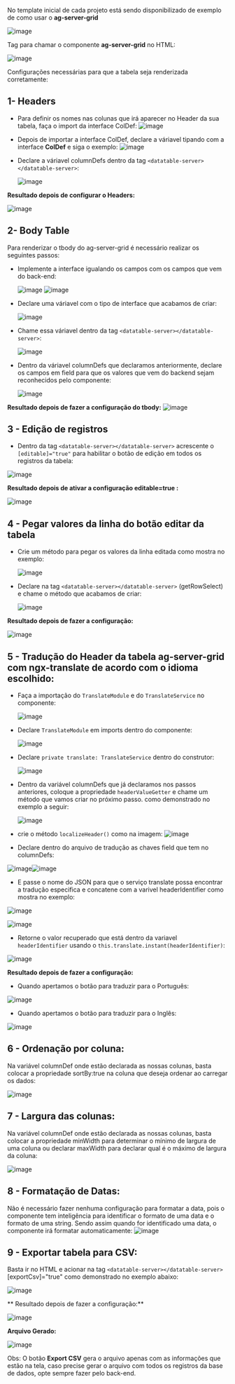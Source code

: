 No template inicial de cada projeto está sendo disponibilizado de exemplo de como usar o **ag-server-grid**
  
![image](https://github.com/user-attachments/assets/766bbcc6-5383-4f14-b09c-5040c48e14d9)

Tag para chamar o componente **ag-server-grid** no HTML:
  
![image](https://github.com/user-attachments/assets/846e271a-eb47-41c4-8d54-d4685d9cc047)

Configurações necessárias para que a tabela seja renderizada corretamente:

   ##  1- Headers
  * Para definir os nomes nas colunas que irá aparecer no Header da sua tabela,
    faça o import da interface ColDef:
    ![image](https://github.com/user-attachments/assets/8ce8d53f-e318-4194-af27-7b46634e78d7)
   * Depois de importar a interface ColDef, declare a váriavel tipando com a interface
     **ColDef** e siga o exemplo:
      ![image](https://github.com/user-attachments/assets/29d6032e-f15d-4872-a8b5-8787ad26f246)
   * Declare  a váriavel columnDefs dentro da tag `<datatable-server></datatable-server>`:

      ![image](https://github.com/user-attachments/assets/1db5bd7c-eca2-4e98-a319-38babc0745de)

  **Resultado depois de configurar o Headers:**
     
![image](https://github.com/user-attachments/assets/8c857c2c-5dc4-45aa-9e00-8909df1c3539)

   ## 2- Body Table
   Para renderizar o tbody do ag-server-grid é necessário realizar os seguintes passos:
  * Implemente a interface igualando os campos com os campos que vem do back-end:

    ![image](https://github.com/user-attachments/assets/9277765d-ac52-4e86-b571-db880045e02b) ![image](https://github.com/user-attachments/assets/b40e3724-9248-4a89-bc00-54e635ed1b8d)
  * Declare uma váriavel com o tipo de interface que acabamos de criar:

       ![image](https://github.com/user-attachments/assets/c9af2dac-3fc8-4529-b125-16a5439a392a)

 * Chame essa váriavel dentro da tag `<datatable-server></datatable-server>`:
  
    ![image](https://github.com/user-attachments/assets/fc69d88a-de3a-479b-ab4a-1c7b1a269951)

  * Dentro da váriavel columnDefs que declaramos anteriormente, declare os campos em field para 
    que os valores que vem do backend sejam reconhecidos pelo componente:
  
     ![image](https://github.com/user-attachments/assets/42821729-c54c-4434-b6b5-3eb26eb58420)
 
**Resultado depois de fazer a configuração do tbody:**
![image](https://github.com/user-attachments/assets/50571f89-adf3-4dce-9ac3-2e94aa00d4fd)


 ## 3 - Edição de registros
   * Dentro da tag `<datatable-server></datatable-server>` acrescente o `[editable]="true"` para habilitar o botão de edição em todos os registros da tabela:
  
   ![image](https://github.com/user-attachments/assets/72491469-836d-4e58-82d9-4462f1bab09b)
  
**Resultado depois de ativar a configuração editable=true :**
 
 ![image](https://github.com/user-attachments/assets/137ff582-a968-4a3c-aaf5-c6b5b2c9e1b3)


## **4 - Pegar valores da linha do botão editar da tabela**
  * Crie um método para pegar os valores da linha editada como mostra no exemplo:
    
     ![image](https://github.com/user-attachments/assets/18c1102b-ad8f-4a10-80a8-cae8b2cc6113)

  * Declare na tag `<datatable-server></datatable-server>`  (getRowSelect) e chame o método que acabamos de criar:
    
     ![image](https://github.com/user-attachments/assets/ac8efce4-82c7-47dd-a547-8b63919f91e8)


  **Resultado depois de fazer a configuração:**
    
![image](https://github.com/user-attachments/assets/6e759e55-4390-444a-99e6-297e4e37646c)

## 5 - Tradução do Header da tabela ag-server-grid com ngx-translate de acordo com o idioma escolhido:  

* Faça a importação do `TranslateModule` e do `TranslateService` no componente:

  
   ![image](https://github.com/user-attachments/assets/956d108f-cdfa-4ccb-a38d-aed9bf16a64f)

* Declare `TranslateModule` em imports dentro do componente:

   ![image](https://github.com/user-attachments/assets/2db56a10-2c7c-4c2c-b193-0378eaa9c129)

* Declare `private translate: TranslateService`  dentro do construtor:

   ![image](https://github.com/user-attachments/assets/b2881750-5c49-4774-b42a-e821253588f4)

  
* Dentro da variável columnDefs que já declaramos nos passos anteriores, coloque a propriedade 
  `headerValueGetter` e chame um método que vamos criar no próximo passo. como demonstrado no exemplo a seguir:
 
  ![image](https://github.com/user-attachments/assets/ce9bec3b-1a47-4a50-9268-b0ee2b79dbb3)


* crie o método `localizeHeader()` como na imagem:
 ![image](https://github.com/user-attachments/assets/2f750c4a-e2dc-4181-9eb2-23c723021080)

* Declare dentro do arquivo de tradução as chaves field que tem no columnDefs:
 
![image](https://github.com/user-attachments/assets/78680360-8c94-4614-85b3-de8b56678288)![image](https://github.com/user-attachments/assets/93eabcb8-078e-455e-a1e2-4be1c3afb9b9)

* E passe o nome do JSON para que o serviço translate possa encontrar a tradução especifica e concatene com  a varivel headerIdentifier como mostra no exemplo:
 
 ![image](https://github.com/user-attachments/assets/9c28a3cc-1c72-4203-978c-5ac3f8015c07)

 
 ![image](https://github.com/user-attachments/assets/4bf5be78-7a17-470c-8332-c81f3e4b225d)

* Retorne o valor recuperado que está dentro da variavel `headerIdentifier` usando o `this.translate.instant(headerIdentifier)`:
 
 ![image](https://github.com/user-attachments/assets/7322848c-05c0-43dc-8f22-6f9c901259d1)

  **Resultado depois de fazer a configuração:**
  -    Quando apertamos o botão para traduzir para o Português:
  
 ![image](https://github.com/user-attachments/assets/777d3ad2-56a0-4c19-83b3-019636831ec0)

  -    Quando apertamos o botão para traduzir para o Inglês:
 
 ![image](https://github.com/user-attachments/assets/1473ea03-78fe-4c5e-998c-14f89d90465f)
## 6 - Ordenação por coluna:
 Na variável columnDef onde estão declarada as nossas colunas, basta colocar a propriedade sortBy:true na coluna que deseja ordenar ao carregar os dados:
  
 ![image](https://github.com/user-attachments/assets/c5ab936e-109e-47cc-93eb-988ab8ec248a)
## 7 - Largura das colunas:
  Na variável columnDef onde estão declarada as nossas colunas, basta colocar a propriedade minWidth para determinar o mínimo de largura de uma coluna ou declarar maxWidth para declarar qual é o máximo de largura da coluna:
 
![image](https://github.com/user-attachments/assets/7b199a33-45ea-4924-87d6-d8df9e7af714)
## 8 - Formatação de Datas:
  Não é necessário fazer nenhuma configuração para formatar a data, pois o componente tem inteligência para identificar o formato de uma data e o formato de uma string. Sendo assim quando for identificado uma data, o componente irá formatar automaticamente:
![image](https://github.com/user-attachments/assets/0e99cd01-cbfc-46dd-9fb5-f75fd4916612)

## 9 - Exportar tabela para CSV:
  Basta ir no HTML e acionar na tag `<datatable-server></datatable-server>` [exportCsv]="true"  como demonstrado no exemplo abaixo:

![image](https://github.com/user-attachments/assets/322e2c2b-e11c-46ba-b5dc-5d16aa5b97b0)

** Resultado depois de fazer a configuração:**

![image](https://github.com/user-attachments/assets/d31eafdd-d528-46ca-b478-1f89350c0191)

 **Arquivo Gerado:**

![image](https://github.com/user-attachments/assets/fb1aa912-ab25-4dff-b2a0-6e3691481151)

Obs: O botão **Export CSV** gera o arquivo apenas com as informações que estão na tela, caso precise gerar o arquivo com todos os registros da base de dados, opte sempre fazer pelo back-end.


